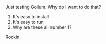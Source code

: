Just testing Gollum.  Why do I want to do that?
1. It's easy to install
1. It's easy to run
1. Why are these all number 1?

Rockin.
